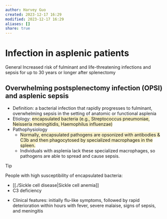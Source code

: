 ```yaml
---
author: Harvey Guo
created: 2023-12-17 16:29
modified: 2023-12-17 16:29
aliases: []
share: true
---
```


# Infection in asplenic patients
General
Increased risk of fulminant and life-threatening infections and sepsis for up to 30 years or longer after splenectomy
## Overwhelming postsplenectomy infection (OPSI) and asplenic sepsis
- Definition: a bacterial infection that rapidly progresses to fulminant, overwhelming sepsis in the setting of anatomic or functional asplenia
- Etiology: <span style="background:rgba(240, 200, 0, 0.2)">encapsulated bacteria (e.g., Streptococcus pneumoniae, Neisseria meningitidis, Haemophilus influenzae)</span>
- Pathophysiology
	- <span style="background:rgba(240, 200, 0, 0.2)">Normally, encapsulated pathogens are opsonized with antibodies & C3b and then phagocytosed by specialized macrophages in the spleen.</span>
	- Individuals with asplenia lack these specialized macrophages, so pathogens are able to spread and cause sepsis.

>[!tip] 
>People with high susceptibility of encapsulated bacteria:
>- [[./Sickle cell disease|Sickle cell anemia]]
>- C3 deficiency
- Clinical features: initially flu-like symptoms, followed by rapid deterioration within hours with fever, severe malaise, signs of sepsis, and meningitis